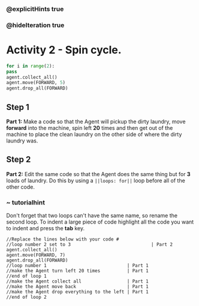 ### @explicitHints true
### @hideIteration true 
# Activity 2 - Spin cycle.

```python
for i in range(2):
pass
agent.collect_all()
agent.move(FORWARD, 5)
agent.drop_all(FORWARD)

```

## Step 1
**Part 1:** Make a code so that the Agent will pickup the dirty laundry, move **forward** into the machine, spin left **20** times and then get out of
the machine to place the clean laundry on the other side of where the dirty laundry was.

## Step 2
**Part 2:** Edit the same code so that the Agent does the same thing but for **3** loads of laundry. Do this by using a `||loops: for||` loop before all of the other 
code.
### ~ tutorialhint 
Don't forget that two loops can't have the same name, so rename the second loop. 
To indent a large piece of code highlight all the code you want to indent and press the **tab** key. 

```template
//Replace the lines below with your code #    
//loop number 2 set to 3                              | Part 2
agent.collect_all()
agent.move(FORWARD, 7)
agent.drop_all(FORWARD)
//loop number 1                              | Part 1
//make the Agent turn left 20 times          | Part 1 
//end of loop 1
//make the Agent collect all                 | Part 1          
//make the Agent move back                   | Part 1
//make the Agent drop everything to the left | Part 1
//end of loop 2
```
